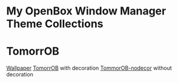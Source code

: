# My OpenBox Window Manager Theme Collections
# TomorrOB
[Wallpaper](http://simpledesktops.com/browse/desktops/2018/jun/29/popsicle-adventure/)
[TomorrOB](https://github.com/wijaksanapanji/openbox-theme-collections/blob/master/TomorrOB/tomorrob-decor.png)
with decoration
[TommorOB-nodecor](https://github.com/wijaksanapanji/openbox-theme-collections/blob/master/TomorrOB/tomorrob-no-decor.png)
without decoration


